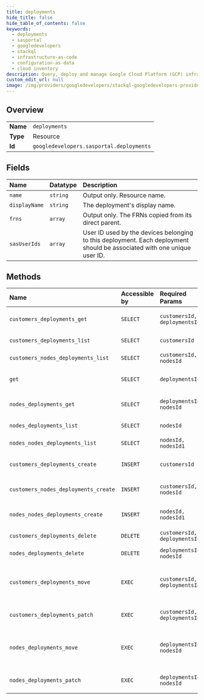 ```yaml
---
title: deployments
hide_title: false
hide_table_of_contents: false
keywords:
  - deployments
  - sasportal
  - googledevelopers    
  - stackql
  - infrastructure-as-code
  - configuration-as-data
  - cloud inventory
description: Query, deploy and manage Google Cloud Platform (GCP) infrastructure and resources using SQL
custom_edit_url: null
image: /img/providers/googledevelopers/stackql-googledevelopers-provider-featured-image.png
---
```

  
    

## Overview
<table><tbody>
<tr><td><b>Name</b></td><td><code>deployments</code></td></tr>
<tr><td><b>Type</b></td><td>Resource</td></tr>
<tr><td><b>Id</b></td><td><code>googledevelopers.sasportal.deployments</code></td></tr>
</tbody></table>

## Fields
| Name | Datatype | Description |
|:-----|:---------|:------------|
| `name` | `string` | Output only. Resource name. |
| `displayName` | `string` | The deployment's display name. |
| `frns` | `array` | Output only. The FRNs copied from its direct parent. |
| `sasUserIds` | `array` | User ID used by the devices belonging to this deployment. Each deployment should be associated with one unique user ID. |
## Methods
| Name | Accessible by | Required Params | Description |
|:-----|:--------------|:----------------|:------------|
| `customers_deployments_get` | `SELECT` | `customersId, deploymentsId` | Returns a requested deployment. |
| `customers_deployments_list` | `SELECT` | `customersId` | Lists deployments. |
| `customers_nodes_deployments_list` | `SELECT` | `customersId, nodesId` | Lists deployments. |
| `get` | `SELECT` | `deploymentsId` | Returns a requested deployment. |
| `nodes_deployments_get` | `SELECT` | `deploymentsId, nodesId` | Returns a requested deployment. |
| `nodes_deployments_list` | `SELECT` | `nodesId` | Lists deployments. |
| `nodes_nodes_deployments_list` | `SELECT` | `nodesId, nodesId1` | Lists deployments. |
| `customers_deployments_create` | `INSERT` | `customersId` | Creates a new deployment. |
| `customers_nodes_deployments_create` | `INSERT` | `customersId, nodesId` | Creates a new deployment. |
| `nodes_nodes_deployments_create` | `INSERT` | `nodesId, nodesId1` | Creates a new deployment. |
| `customers_deployments_delete` | `DELETE` | `customersId, deploymentsId` | Deletes a deployment. |
| `nodes_deployments_delete` | `DELETE` | `deploymentsId, nodesId` | Deletes a deployment. |
| `customers_deployments_move` | `EXEC` | `customersId, deploymentsId` | Moves a deployment under another node or customer. |
| `customers_deployments_patch` | `EXEC` | `customersId, deploymentsId` | Updates an existing deployment. |
| `nodes_deployments_move` | `EXEC` | `deploymentsId, nodesId` | Moves a deployment under another node or customer. |
| `nodes_deployments_patch` | `EXEC` | `deploymentsId, nodesId` | Updates an existing deployment. |
